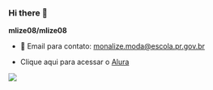 ### Hi there 👋


**mlize08/mlize08** 


- 📧 Email para contato: monalize.moda@escola.pr.gov.br

  
- Clique aqui para acessar o [Alura](https://www.alura.com.br)
  
![](https://media.tenor.com/whgQwNlVvNkAAAAi/xero-code.gif)


